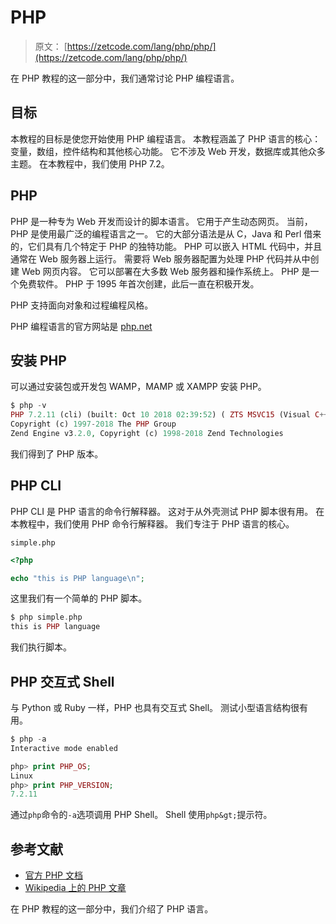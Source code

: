 # PHP

> 原文： [https://zetcode.com/lang/php/php/](https://zetcode.com/lang/php/php/)

在 PHP 教程的这一部分中，我们通常讨论 PHP 编程语言。

## 目标

本教程的目标是使您开始使用 PHP 编程语言。 本教程涵盖了 PHP 语言的核心：变量，数组，控件结构和其他核心功能。 它不涉及 Web 开发，数据库或其他众多主题。 在本教程中，我们使用 PHP 7.2。

## PHP

PHP 是一种专为 Web 开发而设计的脚本语言。 它用于产生动态网页。 当前，PHP 是使用最广泛的编程语言之一。 它的大部分语法是从 C，Java 和 Perl 借来的，它们具有几个特定于 PHP 的独特功能。 PHP 可以嵌入 HTML 代码中，并且通常在 Web 服务器上运行。 需要将 Web 服务器配置为处理 PHP 代码并从中创建 Web 网页内容。 它可以部署在大多数 Web 服务器和操作系统上。 PHP 是一个免费软件。 PHP 于 1995 年首次创建，此后一直在积极开发。

PHP 支持面向对象和过程编程风格。

PHP 编程语言的官方网站是 [php.net](http://php.net)

## 安装 PHP

可以通过安装包或开发包 WAMP，MAMP 或 XAMPP 安装 PHP。

```php
$ php -v
PHP 7.2.11 (cli) (built: Oct 10 2018 02:39:52) ( ZTS MSVC15 (Visual C++ 2017) x86 )
Copyright (c) 1997-2018 The PHP Group
Zend Engine v3.2.0, Copyright (c) 1998-2018 Zend Technologies

```

我们得到了 PHP 版本。

## PHP CLI

PHP CLI 是 PHP 语言的命令行解释器。 这对于从外壳测试 PHP 脚本很有用。 在本教程中，我们使用 PHP 命令行解释器。 我们专注于 PHP 语言的核心。

`simple.php`

```php
<?php

echo "this is PHP language\n";

```

这里我们有一个简单的 PHP 脚本。

```php
$ php simple.php
this is PHP language

```

我们执行脚本。

## PHP 交互式 Shell

与 Python 或 Ruby 一样，PHP 也具有交互式 Shell。 测试小型语言结构很有用。

```php
$ php -a
Interactive mode enabled

php> print PHP_OS;
Linux
php> print PHP_VERSION;
7.2.11

```

通过`php`命令的`-a`选项调用 PHP Shell。 Shell 使用`php&gt;`提示符。

## 参考文献

*   [官方 PHP 文档](http://php.net/docs.php)
*   [Wikipedia 上的 PHP 文章](https://en.wikipedia.org/wiki/PHP)

在 PHP 教程的这一部分中，我们介绍了 PHP 语言。